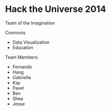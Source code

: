 Hack the Universe 2014
======================

Team of the Imagination

Cosmosis
- Data Visualization
- Education

Team Members:
+ Fernando
+ Hang
+ Gabriella
+ Kay
+ Pavel
+ Ben
+ Shea
+ Jesse

